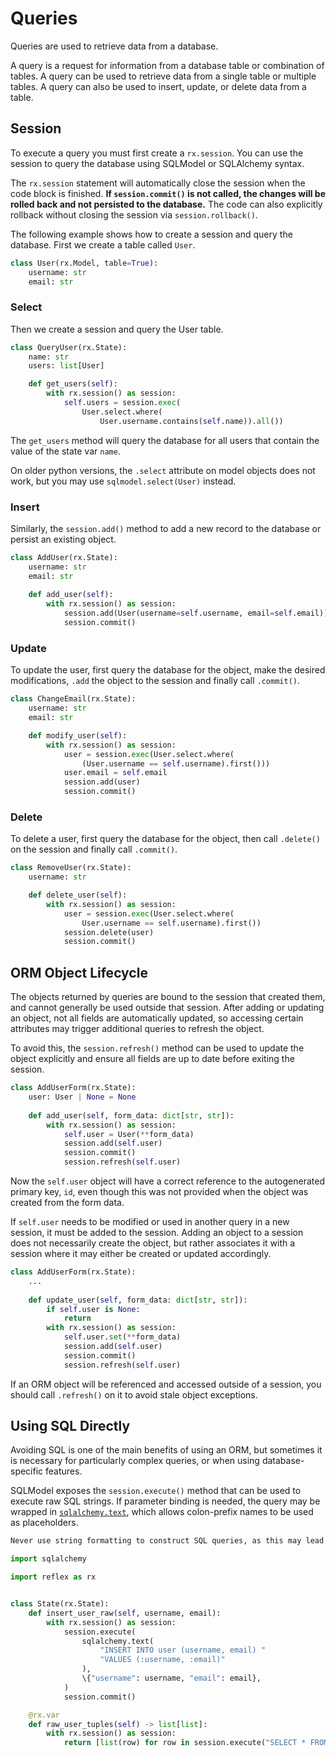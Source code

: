 # Queries

Queries are used to retrieve data from a database.

A query is a request for information from a database table or combination of
tables. A query can be used to retrieve data from a single table or multiple
tables. A query can also be used to insert, update, or delete data from a table.

## Session

To execute a query you must first create a `rx.session`. You can use the session
to query the database using SQLModel or SQLAlchemy syntax.

The `rx.session` statement will automatically close the session when the code
block is finished. **If `session.commit()` is not called, the changes will be
rolled back and not persisted to the database.** The code can also explicitly
rollback without closing the session via `session.rollback()`.

The following example shows how to create a session and query the database.
First we create a table called `User`.

```python
class User(rx.Model, table=True):
    username: str
    email: str
```

### Select

Then we create a session and query the User table.

```python
class QueryUser(rx.State):
    name: str
    users: list[User]

    def get_users(self):
        with rx.session() as session:
            self.users = session.exec(
                User.select.where(
                    User.username.contains(self.name)).all())
```

The `get_users` method will query the database for all users that contain the
value of the state var `name`.

On older python versions, the `.select` attribute on model objects does not work, but
you may use `sqlmodel.select(User)` instead.

### Insert

Similarly, the `session.add()` method to add a new record to the
database or persist an existing object.

```python
class AddUser(rx.State):
    username: str
    email: str
    
    def add_user(self):
        with rx.session() as session:
            session.add(User(username=self.username, email=self.email))
            session.commit()
```

### Update

To update the user, first query the database for the object, make the desired
modifications, `.add` the object to the session and finally call `.commit()`.

```python
class ChangeEmail(rx.State):
    username: str
    email: str

    def modify_user(self):
        with rx.session() as session:
            user = session.exec(User.select.where(
                (User.username == self.username).first()))
            user.email = self.email
            session.add(user)
            session.commit()
```

### Delete

To delete a user, first query the database for the object, then call
`.delete()` on the session and finally call `.commit()`.

```python
class RemoveUser(rx.State):
    username: str

    def delete_user(self):
        with rx.session() as session:
            user = session.exec(User.select.where(
                User.username == self.username).first())
            session.delete(user)
            session.commit()
```

## ORM Object Lifecycle

The objects returned by queries are bound to the session that created them, and cannot generally
be used outside that session. After adding or updating an object, not all fields are automatically
updated, so accessing certain attributes may trigger additional queries to refresh the object.

To avoid this, the `session.refresh()` method can be used to update the object explicitly and
ensure all fields are up to date before exiting the session.

```python
class AddUserForm(rx.State):
    user: User | None = None
    
    def add_user(self, form_data: dict[str, str]):
        with rx.session() as session:
            self.user = User(**form_data)
            session.add(self.user)
            session.commit()
            session.refresh(self.user)
```

Now the `self.user` object will have a correct reference to the autogenerated
primary key, `id`, even though this was not provided when the object was created
from the form data.

If `self.user` needs to be modified or used in another query in a new session,
it must be added to the session. Adding an object to a session does not
necessarily create the object, but rather associates it with a session where it
may either be created or updated accordingly.

```python
class AddUserForm(rx.State):
    ...
    
    def update_user(self, form_data: dict[str, str]):
        if self.user is None:
            return
        with rx.session() as session:
            self.user.set(**form_data)
            session.add(self.user)
            session.commit()
            session.refresh(self.user)
```

If an ORM object will be referenced and accessed outside of a session, you
should call `.refresh()` on it to avoid stale object exceptions.

## Using SQL Directly

Avoiding SQL is one of the main benefits of using an ORM, but sometimes it is
necessary for particularly complex queries, or when using database-specific
features.

SQLModel exposes the `session.execute()` method that can be used to execute raw
SQL strings.  If parameter binding is needed, the query may be wrapped in
[`sqlalchemy.text`](https://docs.sqlalchemy.org/en/14/core/sqlelement.html#sqlalchemy.sql.expression.text),
which allows colon-prefix names to be used as placeholders.

```md alert
Never use string formatting to construct SQL queries, as this may lead to SQL injection vulnerabilities in the app.
```

```python
import sqlalchemy

import reflex as rx


class State(rx.State):
    def insert_user_raw(self, username, email):
        with rx.session() as session:
            session.execute(
                sqlalchemy.text(
                    "INSERT INTO user (username, email) "
                    "VALUES (:username, :email)"
                ),
                \{"username": username, "email": email},
            )
            session.commit()

    @rx.var
    def raw_user_tuples(self) -> list[list]:
        with rx.session() as session:
            return [list(row) for row in session.execute("SELECT * FROM user").all()]
```
